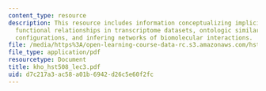 ```yaml
---
content_type: resource
description: This resource includes information conceptualizing implicit regularities,
  functional relationships in transcriptome datasets, ontologic similarities and clustering
  configurations, and infering networks of biomolecular interactions.
file: /media/https%3A/open-learning-course-data-rc.s3.amazonaws.com/hst-508-quantitative-genomics-fall-2005/d7c217a3ac58a01b6942d26c5e60f2fc_kho_hst508_lec3.pdf
file_type: application/pdf
resourcetype: Document
title: kho_hst508_lec3.pdf
uid: d7c217a3-ac58-a01b-6942-d26c5e60f2fc
---
```

